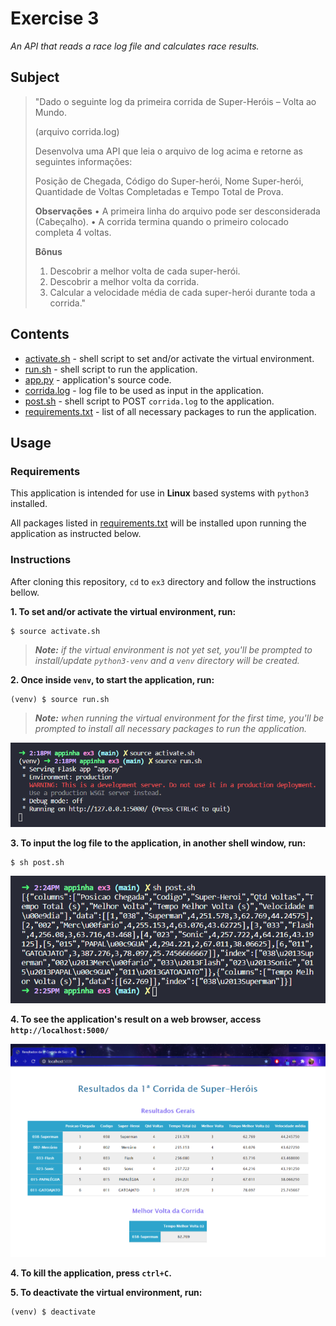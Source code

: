 # Exercise 3

*An API that reads a race log file and calculates race results.*

## Subject

> "Dado o seguinte log da primeira corrida de Super-Heróis – Volta ao Mundo.
>
> (arquivo corrida.log)
>
>
> Desenvolva uma API que leia o arquivo de log acima e retorne as seguintes informações:
>
> Posição de Chegada, Código do Super-herói, Nome Super-herói, Quantidade de Voltas Completadas e Tempo Total de Prova.
>
> **Observações**
> • A primeira linha do arquivo pode ser desconsiderada (Cabeçalho).
> • A corrida termina quando o primeiro colocado completa 4 voltas.
>
> **Bônus**
> 1. Descobrir a melhor volta de cada super-herói.
> 2. Descobrir a melhor volta da corrida.
> 3. Calcular a velocidade média de cada super-herói durante toda a corrida."

## Contents

* [activate.sh](activate.sh) - shell script to set and/or activate the virtual environment.
* [run.sh](run.sh) - shell script to run the application.
* [app.py](app.py) - application's source code.
* [corrida.log](corrida.log) - log file to be used as input in the application.
* [post.sh](post.sh) - shell script to POST `corrida.log` to the application.
* [requirements.txt](requirements.txt) - list of all necessary packages to run the application.

## Usage

### Requirements

This application is intended for use in **Linux** based systems with `python3` installed.

All packages listed in [requirements.txt](requirements.txt) will be installed upon running the application as instructed below.

### Instructions

After cloning this repository, `cd` to `ex3` directory and follow the instructions bellow.

**1. To set and/or activate the virtual environment, run:**
```
$ source activate.sh
```
> ***Note:** if the virtual environment is not yet set, you'll be prompted to install/update `python3-venv` and a `venv` directory will be created.*

**2. Once inside `venv`, to start the application, run:**
```
(venv) $ source run.sh
```
> ***Note:** when running the virtual environment for the first time, you'll be prompted to install all necessary packages to run the application.*

![Screenshot of steps' output on shell](screenshots/shell-activate_run.png)

**3. To input the log file to the application, in another shell window, run:**
```
$ sh post.sh
```

![Screenshot of step's output on shell](screenshots/shell-post.png)

**4. To see the application's result on a web browser, access `http://localhost:5000/`**

![Screenshot of step's output on browser](screenshots/browser.png)

**4. To kill the application, press `ctrl+C`.**

**5. To deactivate the virtual environment, run:**
```
(venv) $ deactivate
```

